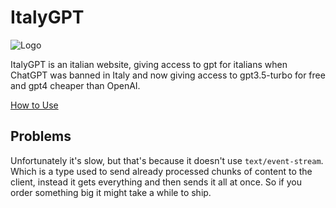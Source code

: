 # ItalyGPT

![Logo](https://italygpt.it/static/logo.png)

ItalyGPT is an italian website, giving access to gpt for italians when ChatGPT was banned in Italy and now giving access to gpt3.5-turbo for free and gpt4 cheaper than OpenAI.

[How to Use](https://github.com/uesleibros/OpenGPT/tree/main/opengpt/italygpt/DOC.md)

## Problems

Unfortunately it's slow, but that's because it doesn't use `text/event-stream`. Which is a type used to send already processed chunks of content to the client, instead it gets everything and then sends it all at once. So if you order something big it might take a while to ship.
